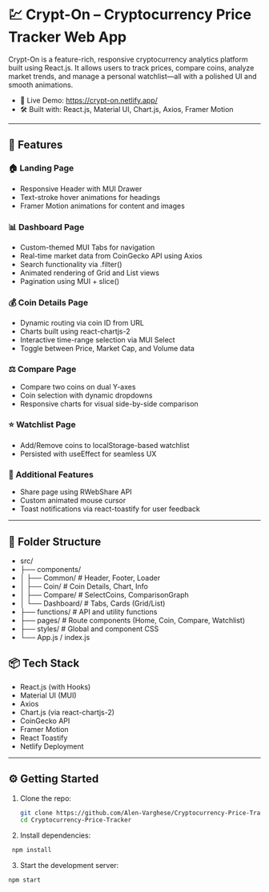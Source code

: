 # 💹 Crypt-On – Cryptocurrency Price Tracker Web App

Crypt-On is a feature-rich, responsive cryptocurrency analytics platform built using React.js. It allows users to track prices, compare coins, analyze market trends, and manage a personal watchlist—all with a polished UI and smooth animations.

 - 🔗 Live Demo: https://crypt-on.netlify.app/
 - 🛠 Built with: React.js, Material UI, Chart.js, Axios, Framer Motion

---

## 🚀 Features

### 🏠 Landing Page
- Responsive Header with MUI Drawer
- Text-stroke hover animations for headings
- Framer Motion animations for content and images

### 📊 Dashboard Page
- Custom-themed MUI Tabs for navigation
- Real-time market data from CoinGecko API using Axios
- Search functionality via .filter()
- Animated rendering of Grid and List views
- Pagination using MUI + slice()

### 💰 Coin Details Page
- Dynamic routing via coin ID from URL
- Charts built using react-chartjs-2
- Interactive time-range selection via MUI Select
- Toggle between Price, Market Cap, and Volume data

### ⚖️ Compare Page
- Compare two coins on dual Y-axes
- Coin selection with dynamic dropdowns
- Responsive charts for visual side-by-side comparison

### ⭐ Watchlist Page
- Add/Remove coins to localStorage-based watchlist
- Persisted with useEffect for seamless UX

### 🔨 Additional Features
- Share page using RWebShare API
- Custom animated mouse cursor
- Toast notifications via react-toastify for user feedback

---

## 📂 Folder Structure 

 - src/
 - ├── components/
 - │ ├── Common/ # Header, Footer, Loader
 - │ ├── Coin/ # Coin Details, Chart, Info
 - │ ├── Compare/ # SelectCoins, ComparisonGraph
 - │ └── Dashboard/ # Tabs, Cards (Grid/List)
 - ├── functions/ # API and utility functions
 - ├── pages/ # Route components (Home, Coin, Compare, Watchlist)
 - ├── styles/ # Global and component CSS
 - └── App.js / index.js

## 📦 Tech Stack

- React.js (with Hooks)
- Material UI (MUI)
- Axios
- Chart.js (via react-chartjs-2)
- CoinGecko API
- Framer Motion
- React Toastify
- Netlify Deployment

---

## ⚙️ Getting Started

1. Clone the repo:
   ```bash
   git clone https://github.com/Alen-Varghese/Cryptocurrency-Price-Tracker.git
   cd Cryptocurrency-Price-Tracker
   
2. Install dependencies:
  ```bash
   npm install
  ```

3. Start the development server:

  ```bash
  npm start
  ```
